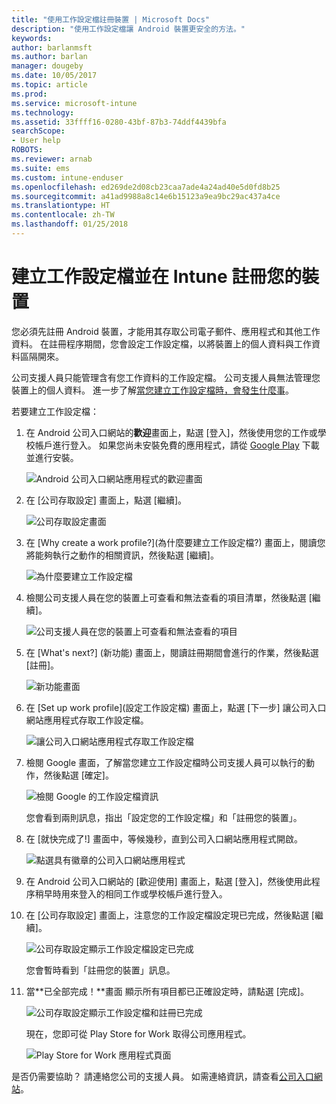 ```yaml
---
title: "使用工作設定檔註冊裝置 | Microsoft Docs"
description: "使用工作設定檔讓 Android 裝置更安全的方法。"
keywords: 
author: barlanmsft
ms.author: barlan
manager: dougeby
ms.date: 10/05/2017
ms.topic: article
ms.prod: 
ms.service: microsoft-intune
ms.technology: 
ms.assetid: 33ffff16-0280-43bf-87b3-74ddf4439bfa
searchScope:
- User help
ROBOTS: 
ms.reviewer: arnab
ms.suite: ems
ms.custom: intune-enduser
ms.openlocfilehash: ed269de2d08cb23caa7ade4a24ad40e5d0fd8b25
ms.sourcegitcommit: a41ad9988a8c14e6b15123a9ea9bc29ac437a4ce
ms.translationtype: HT
ms.contentlocale: zh-TW
ms.lasthandoff: 01/25/2018
---
```

# <a name="create-a-work-profile-and-enroll-your-device-in-intune"></a>建立工作設定檔並在 Intune 註冊您的裝置

您必須先註冊 Android 裝置，才能用其存取公司電子郵件、應用程式和其他工作資料。 在註冊程序期間，您會設定工作設定檔，以將裝置上的個人資料與工作資料區隔開來。

公司支援人員只能管理含有您工作資料的工作設定檔。 公司支援人員無法管理您裝置上的個人資料。 進一步了解[當您建立工作設定檔時，會發生什麼事](what-happens-when-you-create-a-work-profile-android.md)。

若要建立工作設定檔：

1.  在 Android 公司入口網站的**歡迎**畫面上，點選 [登入]，然後使用您的工作或學校帳戶進行登入。 如果您尚未安裝免費的應用程式，請從 [Google Play](http://play.google.com/store/apps/details?id=com.microsoft.windowsintune.companyportal) 下載並進行安裝。

    ![Android 公司入口網站應用程式的歡迎畫面](./media/and-enroll-0-welcome-screen.png)

2. 在 [公司存取設定] 畫面上，點選 [繼續]。

    ![公司存取設定畫面](/intune/media/android_cp_enroll_01_1709_new.png)

3.  在 [Why create a work profile?]\(為什麼要建立工作設定檔?) 畫面上，閱讀您將能夠執行之動作的相關資訊，然後點選 [繼續]。

    ![為什麼要建立工作設定檔](./media/andr-afw-why-create-a-work-profile.png)

4.  檢閱公司支援人員在您的裝置上可查看和無法查看的項目清單，然後點選 [繼續]。

    ![公司支援人員在您的裝置上可查看和無法查看的項目](/intune/media/android_cp_enroll_02_after_1710.png)

5.  在 [What's next?] \(新功能) 畫面上，閱讀註冊期間會進行的作業，然後點選 [註冊]。

    ![新功能畫面](/intune/media/android_work_cp_enroll_03_after_1710.png)

6. 在 [Set up work profile]\(設定工作設定檔) 畫面上，點選 [下一步] 讓公司入口網站應用程式存取工作設定檔。

    ![讓公司入口網站應用程式存取工作設定檔](./media/andr-afw-tap-next-to-set-up-work-profile.png)

7. 檢閱 Google 畫面，了解當您建立工作設定檔時公司支援人員可以執行的動作，然後點選 [確定]。

    ![檢閱 Google 的工作設定檔資訊](./media/andr-afw-google-screen-what-it-can-do.png)

    您會看到兩則訊息，指出「設定您的工作設定檔」和「註冊您的裝置」。

8. 在 [就快完成了!] 畫面中，等候幾秒，直到公司入口網站應用程式開啟。

    ![點選具有徽章的公司入口網站應用程式](./media/andr-afw-tap-work-badged-company-portal-icon2.png)

9. 在 Android 公司入口網站的 [歡迎使用] 畫面上，點選 [登入]，然後使用此程序稍早時用來登入的相同工作或學校帳戶進行登入。

10. 在 [公司存取設定] 畫面上，注意您的工作設定檔設定現已完成，然後點選 [繼續]。

    ![公司存取設定顯示工作設定檔設定已完成](./media/andr-afw-work-profile-now-set-up.png)

    您會暫時看到「註冊您的裝置」訊息。

11. 當**已全部完成！**畫面 顯示所有項目都已正確設定時，請點選 [完成]。

    ![公司存取設定顯示工作設定檔和註冊已完成](/intune/media/android_work_cp_enroll_04_after_1710.png)

    現在，您即可從 Play Store for Work 取得公司應用程式。

    ![Play Store for Work 應用程式頁面](./media/andr-afw-tap-work-play-store-icon.png)

是否仍需要協助？ 請連絡您公司的支援人員。 如需連絡資訊，請查看[公司入口網站](https://portal.manage.microsoft.com#HelpDeskDialog)。
